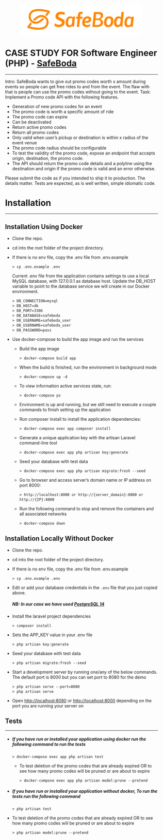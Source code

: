 <p align="center"><a href="https://safeboda.com/ke/" target="_blank"><img src="https://github.com/jeremy02/promocodes-api/blob/master/public/images/safeboda_logo.png?raw=true" width="400"></a></p>

# CASE STUDY FOR Software Engineer (PHP) - [SafeBoda](https://safeboda.com)

---
Intro: SafeBoda wants to give out promo codes worth x amount during events so people can get
free rides to and from the event. The flaw with that is people can use the promo codes without
going to the event.
Task: Implement a Promo code API with the following features.
- Generation of new promo codes for an event
- The promo code is worth a specific amount of ride
- The promo code can expire
- Can be deactivated
- Return active promo codes
- Return all promo codes
- Only valid when user’s pickup or destination is within x radius of the event venue
- The promo code radius should be configurable
- To test the validity of the promo code, expose an endpoint that accepts origin,
  destination, the promo code.
- The API should return the promo code details and a polyline using the destination and
  origin if the promo code is valid and an error otherwise.

Please submit the code as if you intended to ship it to production. The details matter. Tests are expected, as is well written, simple idiomatic code.

# Installation

---

## Installation Using Docker

- Clone the repo.

- cd into the root folder of the project directory.

- If there is no env file, copy the .env file from .env.example
    ```
    > cp .env.example .env
    ```

  Current .env file from the application contains settings to use a local MySQL database, with 127.0.0.1 as database host.
  Update the DB_HOST variable to point to the database service we will create in our Docker environment.
    ```
    > DB_CONNECTION=mysql
    > DB_HOST=db
    > DB_PORT=3306
    > DB_DATABASE=safeboda
    > DB_USERNAME=safeboda_user
    > DB_USERNAME=safeboda_user
    > DB_PASSWORD=pass
    ```

- Use docker-compose to build the app image and run the services

  - Build the app image
    ```
    > docker-compose build app
    ```
  - When the build is finished, run the environment in background mode
    ```
    > docker-compose up -d
    ```
  - To view information active services state, run:
    ```
    > docker-compose ps
    ```
  - Environment is up and running, but we still need to execute a couple commands to finish setting up the application
  - Run composer install to install the application dependencies:
    ```
    > docker-compose exec app composer install
    ```
  - Generate a unique application key with the artisan Laravel command-line tool
    ```
    > docker-compose exec app php artisan key:generate
    ```
  - Seed your database with test data
    ```
    > docker-compose exec app php artisan migrate:fresh --seed
    ```
  - Go to browser and access server’s domain name or IP address on port 8000:
    ```
    > http://localhost:8000 or http://{server_domain}:8000 or http://{IP}:8000
    ```

  - Run the following command to stop and remove the containers and all associated networks
    ```
    > docker-compose down
    ```
  
## Installation Locally Without Docker
- Clone the repo.

- cd into the root folder of the project directory.

- If there is no env file, copy the .env file from .env.example
    ```
    > cp .env.example .env
    ```

- Edit or add your database credentials in the `.env` file that you just copied above.
    ##### NB: In our case we have used [PostgreSQL 14](https://www.postgresql.org/)
- Install the laravel project dependencies
    ```
    > composer install
    ```
- Sets the APP_KEY value in your .env file
    ```
    > php artisan key:generate
    ```
- Seed your database with test data
    ```
    > php artisan migrate:fresh --seed
    ```
- Start a development server by running one/any of the below commands. The default port is 8000 but you can set port to 8080 for the demo
    ```
    > php artisan serve --port=8080
    > php artisan serve
    ```
- Open [http://localhost:8080](http://localhost:8080) or [http://localhost:8000](http://localhost:8000) depending on the port you are running
  your server on


## Tests

---

- ##### If you have run or installed your application using docker run the following command to run the tests
    ```
    > docker-compose exec app php artisan test
    ```

  - To test deletion of the promo codes that are already expired OR to see how many promo codes will be pruned or are about to expire
      ```
      > docker-compose exec app php artisan model:prune --pretend
      ```
- ##### If you have run or installed your application without docker, To run the tests run the following command
    ```
    > php artisan test
    ```
 
- To test deletion of the promo codes that are already expired OR to see how many promo codes will be pruned or are about to expire
    ```
    > php artisan model:prune --pretend
    ```
